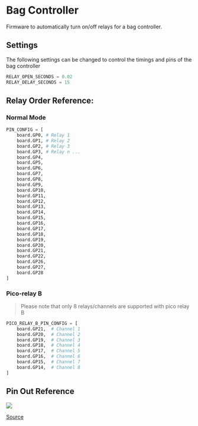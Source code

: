 # Bag Controller

Firmware to automatically turn on/off relays for a bag controller.

## Settings

The following settings can be changed to control the timings and pins of the bag controller

```py
RELAY_OPEN_SECONDS = 0.02
RELAY_DELAY_SECONDS = 15
```

## Relay Order Reference:

### Normal Mode

```py
PIN_CONFIG = [
    board.GP0, # Relay 1
    board.GP1, # Relay 2
    board.GP2, # Relay 3
    board.GP3, # Relay n ...
    board.GP4,
    board.GP5,
    board.GP6,
    board.GP7,
    board.GP8,
    board.GP9,
    board.GP10,
    board.GP11,
    board.GP12,
    board.GP13,
    board.GP14,
    board.GP15,
    board.GP16,
    board.GP17,
    board.GP18,
    board.GP19,
    board.GP20,
    board.GP21,
    board.GP22,
    board.GP26,
    board.GP27,
    board.GP28
]
```

### Pico-relay B

> Please note that only 8 relays/channels are supported with pico relay B

```py
PICO_RELAY_B_PIN_CONFIG = [
    board.GP21,  # Channel 1
    board.GP20,  # Channel 2
    board.GP19,  # Channel 3
    board.GP18,  # Channel 4
    board.GP17,  # Channel 5
    board.GP16,  # Channel 6
    board.GP15,  # Channel 7
    board.GP14,  # Channel 8
]
```

## Pin Out Reference

<img src="https://content.instructables.com/ORIG/F9P/NT4Y/KQV84JVH/F9PNT4YKQV84JVH.jpg?auto=webp&frame=1&fit=bounds&md=0272bc9dda9fafa6bf0e138cbaa910a4">

[Source](https://www.instructables.com/Raspberry-Pi-Pico-Getting-Started-on-Board-Blink-L/)


